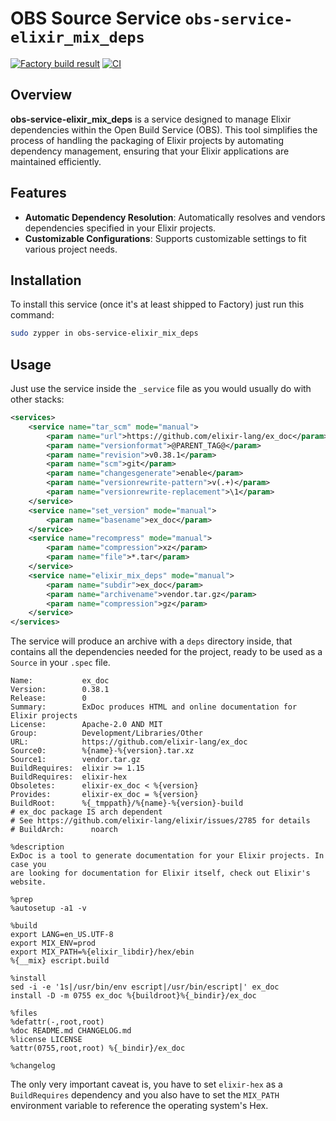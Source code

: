 # OBS Source Service `obs-service-elixir_mix_deps`
[![Factory build result](https://build.opensuse.org/projects/openSUSE:Factory/packages/obs-service-elixir_mix_deps/badge.svg?type=default)](https://build.opensuse.org/package/show/openSUSE:Factory/obs-service-elixir_mix_deps)
[![CI](https://github.com/openSUSE/obs-service-elixir_mix_deps/actions/workflows/rust.yml/badge.svg)](https://github.com/openSUSE/obs-service-elixir_mix_deps/actions/workflows/rust.yml)

## Overview

**obs-service-elixir_mix_deps** is a service designed to manage Elixir dependencies within the Open Build Service (OBS). This tool simplifies the process of handling the packaging of Elixir projects by automating dependency management, ensuring that your Elixir applications are maintained efficiently.

## Features

- **Automatic Dependency Resolution**: Automatically resolves and vendors dependencies specified in your Elixir projects.
- **Customizable Configurations**: Supports customizable settings to fit various project needs.

## Installation

To install this service (once it's at least shipped to Factory) just run this command:

```bash
sudo zypper in obs-service-elixir_mix_deps
```

## Usage
Just use the service inside the `_service` file as you would usually do with other stacks:

```xml
<services>
	<service name="tar_scm" mode="manual">
		<param name="url">https://github.com/elixir-lang/ex_doc</param>
		<param name="versionformat">@PARENT_TAG@</param>
		<param name="revision">v0.38.1</param>
		<param name="scm">git</param>
		<param name="changesgenerate">enable</param>
		<param name="versionrewrite-pattern">v(.+)</param>
		<param name="versionrewrite-replacement">\1</param>
	</service>
	<service name="set_version" mode="manual">
		<param name="basename">ex_doc</param>
	</service>
	<service name="recompress" mode="manual">
		<param name="compression">xz</param>
		<param name="file">*.tar</param>
	</service>
	<service name="elixir_mix_deps" mode="manual">
		<param name="subdir">ex_doc</param>
		<param name="archivename">vendor.tar.gz</param>
		<param name="compression">gz</param>
	</service>
</services>
```

The service will produce an archive with a `deps` directory inside, that contains all the dependencies needed for the project, ready to be used as a `Source` in your `.spec` file. 


```spec
Name:           ex_doc
Version:        0.38.1
Release:        0
Summary:        ExDoc produces HTML and online documentation for Elixir projects
License:        Apache-2.0 AND MIT
Group:          Development/Libraries/Other
URL:            https://github.com/elixir-lang/ex_doc
Source0:        %{name}-%{version}.tar.xz
Source1:        vendor.tar.gz
BuildRequires:  elixir >= 1.15
BuildRequires:  elixir-hex
Obsoletes:      elixir-ex_doc < %{version}
Provides:       elixir-ex_doc = %{version}
BuildRoot:      %{_tmppath}/%{name}-%{version}-build
# ex_doc package IS arch dependent
# See https://github.com/elixir-lang/elixir/issues/2785 for details
# BuildArch:      noarch

%description
ExDoc is a tool to generate documentation for your Elixir projects. In case you
are looking for documentation for Elixir itself, check out Elixir's website.

%prep
%autosetup -a1 -v

%build
export LANG=en_US.UTF-8
export MIX_ENV=prod
export MIX_PATH=%{elixir_libdir}/hex/ebin
%{__mix} escript.build

%install
sed -i -e '1s|/usr/bin/env escript|/usr/bin/escript|' ex_doc
install -D -m 0755 ex_doc %{buildroot}%{_bindir}/ex_doc

%files
%defattr(-,root,root)
%doc README.md CHANGELOG.md
%license LICENSE
%attr(0755,root,root) %{_bindir}/ex_doc

%changelog
```

The only very important caveat is, you have to set `elixir-hex` as a `BuildRequires` dependency and you also have to set the `MIX_PATH` environment variable to reference the operating system's Hex.

